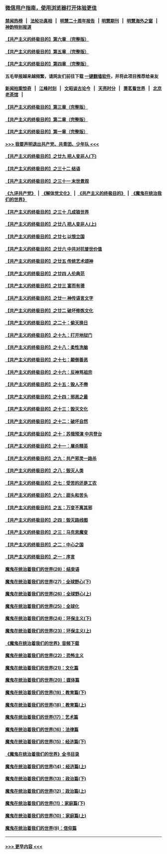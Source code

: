 ### [微信用户指南，使用浏览器打开体验更佳](https://github.com/gfw-breaker/banned-news1/blob/master/indexes/wechat-guide.md?t=0)
#### [禁闻热榜](热点新闻.md?t=0)  &nbsp;&nbsp;|&nbsp;&nbsp; [法轮功真相](https://github.com/gfw-breaker/truth/blob/master/README.md?t=0) &nbsp;&nbsp;|&nbsp;&nbsp; [明慧二十周年报告](https://github.com/gfw-breaker/mh-reports/blob/master/README.md?t=0) &nbsp;&nbsp;|&nbsp;&nbsp;[明慧期刊](https://github.com/gfw-breaker/mh-qikan) &nbsp;&nbsp;|&nbsp;&nbsp; [明慧海外之窗](https://github.com/gfw-breaker/mh-news/blob/master/README.md?t=0) &nbsp;&nbsp;|&nbsp;&nbsp; [神韵特别报道](https://github.com/gfw-breaker/mh-news/blob/master/shenyun.md?t=0)
#### [【共产主义的终极目的】第六章 （完整版）](../pages/nsc422/n11428913.md?t=02100511) 
#### [【共产主义的终极目的】第五章 （完整版）](../pages/nsc422/n11428912.md?t=02100511) 
#### [【共产主义的终极目的】第四章 （完整版）](../pages/nsc422/n11428907.md?t=02100511) 
#### 五毛举报越来越频繁，请网友们前往下载 [一键翻墙软件](https://github.com/gfw-breaker/ssr-accounts)，并将此项目推荐给亲友
#### [新闻拍案惊奇](https://github.com/gfw-breaker/banned-news1/blob/master/pages/link4.md) &nbsp;&nbsp;|&nbsp;&nbsp; [江峰时刻](https://github.com/gfw-breaker/banned-news1/blob/master/pages/link4.md) &nbsp;&nbsp;|&nbsp;&nbsp; [文昭谈古论今](https://github.com/gfw-breaker/banned-news1/blob/master/pages/link4.md) &nbsp;&nbsp;|&nbsp;&nbsp; [天亮时分](https://github.com/gfw-breaker/banned-news1/blob/master/pages/link4.md) &nbsp;&nbsp;|&nbsp;&nbsp; [萧茗看世界](https://github.com/gfw-breaker/banned-news1/blob/master/pages/link4.md) &nbsp;&nbsp;|&nbsp;&nbsp; [北京老茶馆](https://github.com/gfw-breaker/banned-news1/blob/master/pages/link4.md) &nbsp;&nbsp;|&nbsp;&nbsp; 
#### [【共产主义的终极目的】第三章（完整版）](../pages/nsc422/n11428848.md?t=02100511) 
#### [【共产主义的终极目的】第二章（完整版）](../pages/nsc422/n11428831.md?t=02100511) 
#### [【共产主义的终极目的】第一章（完整版）](../pages/nsc422/n11417651.md?t=02100511) 
#### [>>> 我要声明退出共产党、共青团、少年队 <<<](https://github.com/begood0513/goodnews/blob/master/quit/letter.md) 
#### [【共产主义的终极目的】之廿九 把人变非人(下)](../pages/nsc422/n11344140.md?t=02100511) 
#### [【共产主义的终极目的】之三十二 结语](../pages/nsc422/n11360535.md?t=02100511) 
#### [【共产主义的终极目的】之三十一 末世景观](../pages/nsc422/n11351129.md?t=02100511) 
#### [《九评共产党》](https://github.com/begood0513/9ping.md/blob/master/README.md) &nbsp;|&nbsp; [《解体党文化》](../../../../jtdwh.md/blob/master/README.md)  &nbsp;|&nbsp; [《共产主义的终极目的》](../../../../gczydzjmd.md/blob/master/README.md) &nbsp;|&nbsp; [《魔鬼在统治我们的世界》](../../../../mgztzwmdsj.md/blob/master/README.md) 
#### [【共产主义的终极目的】之三十 几成狼世界](../pages/nsc422/n11348280.md?t=02100511) 
#### [【共产主义的终极目的】之廿八 把人变非人(上)](../pages/nsc422/n11340492.md?t=02100511) 
#### [【共产主义的终极目的】之廿七 以恨立国](../pages/nsc422/n11336944.md?t=02100511) 
#### [【共产主义的终极目的】之廿六 中共对抗普世价值](../pages/nsc422/n11324785.md?t=02100511) 
#### [【共产主义的终极目的】之廿五 传统艺术颂神](../pages/nsc422/n11296396.md?t=02100511) 
#### [【共产主义的终极目的】之廿四 人伦典范](../pages/nsc422/n11296397.md?t=02100511) 
#### [【共产主义的终极目的】之廿三 富而有德](../pages/nsc422/n11283598.md?t=02100511) 
#### [【共产主义的终极目的】之廿一 神传语言文字](../pages/nsc422/n11263265.md?t=02100511) 
#### [【共产主义的终极目的】之廿二 破坏修炼文化](../pages/nsc422/n11245728.md?t=02100511) 
#### [【共产主义的终极目的】之二十：偷天换日](../pages/nsc422/n11238846.md?t=02100511) 
#### [【共产主义的终极目的】之十九：打开地狱门](../pages/nsc422/n11206376.md?t=02100511) 
#### [【共产主义的终极目的】之十八：柔性洗脑](../pages/nsc422/n11199994.md?t=02100511) 
#### [【共产主义的终极目的】之十七：颠倒善恶](../pages/nsc422/n11179782.md?t=02100511) 
#### [【共产主义的终极目的】之十六：反神骂祖宗](../pages/nsc422/n11166798.md?t=02100511) 
#### [【共产主义的终极目的】之十五：毁人不倦](../pages/nsc422/n11166792.md?t=02100511) 
#### [【共产主义的终极目的】之十四：邪恶之最](../pages/nsc422/n11150249.md?t=02100511) 
#### [【共产主义的终极目的】之十三：毁灭文化](../pages/nsc422/n11135227.md?t=02100511) 
#### [【共产主义的终极目的】之十二：破坏自然](../pages/nsc422/n11135214.md?t=02100511) 
#### [【共产主义的终极目的】之十：苏俄预演 中共登台](../pages/nsc422/n11118424.md?t=02100511) 
#### [【共产主义的终极目的】之十一：屠杀精英](../pages/nsc422/n11118442.md?t=02100511) 
#### [【共产主义的终极目的】之九：共产邪灵一路杀](../pages/nsc422/n11114139.md?t=02100511) 
#### [【共产主义的终极目的】之八：毁灭人类](../pages/nsc422/n11108503.md?t=02100511) 
#### [【共产主义的终极目的】之七：受苦的还是工农](../pages/nsc422/n11101809.md?t=02100511) 
#### [【共产主义的终极目的】之六：甜头和苦头](../pages/nsc422/n11096971.md?t=02100511) 
#### [【共产主义的终极目的】之五：万变不离其邪](../pages/nsc422/n11091285.md?t=02100511) 
#### [【共产主义的终极目的】之四：毁灭路线图](../pages/nsc422/n11086284.md?t=02100511) 
#### [【共产主义的终极目的】之三：马克思魔变](../pages/nsc422/n11061941.md?t=02100511) 
#### [【共产主义的终极目的】之二：中心之国](../pages/nsc422/n11047728.md?t=02100511) 
#### [【共产主义的终极目的】之一：序言](../pages/nsc422/n11086077.md?t=02100511) 
#### [魔鬼在统治着我们的世界(28)：结束语](../pages/nsc422/n10936246.md?t=02100511) 
#### [魔鬼在统治着我们的世界(27)：全球野心(下)](../pages/nsc422/n10928319.md?t=02100511) 
#### [魔鬼在统治着我们的世界(26)：全球野心(上)](../pages/nsc422/n10900318.md?t=02100511) 
#### [魔鬼在统治着我们的世界(25)：全球化](../pages/nsc422/n10788205.md?t=02100511) 
#### [魔鬼在统治着我们的世界(24)：环保主义(下)](../pages/nsc422/n10695307.md?t=02100511) 
#### [魔鬼在统治着我们的世界(23)：环保主义(上)](../pages/nsc422/n10688613.md?t=02100511) 
#### [《魔鬼在统治着我们的世界》音频下载](../pages/nsc422/n10635553.md?t=02100511) 
#### [魔鬼在统治着我们的世界(22)：恐怖主义](../pages/nsc422/n10614727.md?t=02100511) 
#### [魔鬼在统治着我们的世界(21)：文化篇](../pages/nsc422/n10597706.md?t=02100511) 
#### [魔鬼在统治着我们的世界(20)：媒体篇](../pages/nsc422/n10586579.md?t=02100511) 
#### [魔鬼在统治着我们的世界(19)：教育篇(下)](../pages/nsc422/n10564808.md?t=02100511) 
#### [魔鬼在统治着我们的世界(18)：教育篇(上)](../pages/nsc422/n10526970.md?t=02100511) 
#### [魔鬼在统治着我们的世界(17)：艺术篇](../pages/nsc422/n10499093.md?t=02100511) 
#### [魔鬼在统治着我们的世界(16)：法律篇](../pages/nsc422/n10485969.md?t=02100511) 
#### [魔鬼在统治着我们的世界(15)：经济篇(下)](../pages/nsc422/n10469975.md?t=02100511) 
#### [《魔鬼在统治着我们的世界》全书目录](../pages/nsc422/n10464261.md?t=02100511) 
#### [魔鬼在统治着我们的世界(14)：经济篇(上)](../pages/nsc422/n10457370.md?t=02100511) 
#### [魔鬼在统治着我们的世界(13)：政治篇(下)](../pages/nsc422/n10448270.md?t=02100511) 
#### [魔鬼在统治着我们的世界(12)：政治篇(上)](../pages/nsc422/n10444576.md?t=02100511) 
#### [魔鬼在统治着我们的世界(11)：家庭篇(下)](../pages/nsc422/n10440961.md?t=02100511) 
#### [魔鬼在统治着我们的世界(10)：家庭篇(上)](../pages/nsc422/n10435448.md?t=02100511) 
#### [魔鬼在统治着我们的世界(9)：信仰篇](../pages/nsc422/n10432159.md?t=02100511) 

----
#### [ >>> 更早内容 <<< ](../indexes/nsc422-earlier.md)
